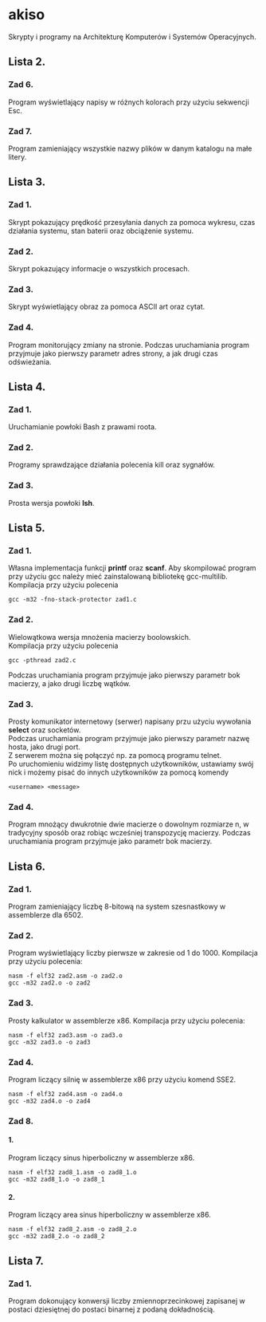 # akiso
Skrypty i programy na Architekturę Komputerów i Systemów Operacyjnych.

## Lista 2.
### Zad 6.
Program wyświetlający napisy w różnych kolorach przy użyciu sekwencji Esc.
### Zad 7.
Program zamieniający wszystkie nazwy plików w danym katalogu na małe litery.

## Lista 3.
### Zad 1.
Skrypt pokazujący prędkość przesyłania danych za pomoca wykresu, czas działania systemu, stan baterii oraz obciążenie systemu.
### Zad 2.
Skrypt pokazujący informacje o wszystkich procesach.
### Zad 3.
Skrypt wyświetlający obraz za pomoca ASCII art oraz cytat.
### Zad 4.
Program monitorujący zmiany na stronie.
Podczas uruchamiania program przyjmuje jako pierwszy parametr adres strony, a jak drugi czas odświeżania.

## Lista 4.
### Zad 1.
Uruchamianie powłoki Bash z prawami roota.
### Zad 2.
Programy sprawdzające działania polecenia kill oraz sygnałów.
### Zad 3.
Prosta wersja powłoki **lsh**.

## Lista 5.
### Zad 1.
Własna implementacja funkcji **printf** oraz **scanf**.
Aby skompilować program przy użyciu gcc należy mieć zainstalowaną bibliotekę gcc-multilib.  
Kompilacja przy użyciu polecenia
```
gcc -m32 -fno-stack-protector zad1.c
```
### Zad 2.
Wielowątkowa wersja mnożenia macierzy boolowskich.  
Kompilacja przy użyciu polecenia  
```
gcc -pthread zad2.c
```
Podczas uruchamiania program przyjmuje jako pierwszy parametr bok macierzy, a jako drugi liczbę wątków.  
### Zad 3.
Prosty komunikator internetowy (serwer) napisany przu użyciu wywołania **select** oraz socketów.    
Podczas uruchamiania program przyjmuje jako pierwszy parametr nazwę hosta, jako drugi port.  
Z serwerem można się połączyć np. za pomocą programu telnet.  
Po uruchomieniu widzimy listę dostępnych użytkowników, ustawiamy swój nick i możemy pisać do innych użytkowników za pomocą komendy
```
<username> <message>
```
### Zad 4.
Program mnożący dwukrotnie dwie macierze o dowolnym rozmiarze n, 
w tradycyjny sposób oraz robiąc wcześniej transpozycję macierzy.
Podczas uruchamiania program przyjmuje jako parametr bok macierzy.

## Lista 6.
### Zad 1.
Program zamieniający liczbę 8-bitową na system szesnastkowy w assemblerze dla 6502.
### Zad 2.
Program wyświetlający liczby pierwsze w zakresie od 1 do 1000.
Kompilacja przy użyciu polecenia:
```
nasm -f elf32 zad2.asm -o zad2.o
gcc -m32 zad2.o -o zad2
```
### Zad 3.
Prosty kalkulator w assemblerze x86.
Kompilacja przy użyciu polecenia:
```
nasm -f elf32 zad3.asm -o zad3.o
gcc -m32 zad3.o -o zad3
```
### Zad 4.
Program liczący silnię w assemblerze x86 przy użyciu komend SSE2.
```
nasm -f elf32 zad4.asm -o zad4.o
gcc -m32 zad4.o -o zad4
```
### Zad 8.
#### 1.
Program liczący sinus hiperboliczny w assemblerze x86.
```
nasm -f elf32 zad8_1.asm -o zad8_1.o
gcc -m32 zad8_1.o -o zad8_1
```
#### 2.
Program liczący area sinus hiperboliczny w assemblerze x86.
```
nasm -f elf32 zad8_2.asm -o zad8_2.o
gcc -m32 zad8_2.o -o zad8_2
```

## Lista 7.
### Zad 1.
Program dokonujący konwersji liczby zmiennoprzecinkowej zapisanej w postaci dziesiętnej do postaci binarnej z podaną dokładnością.
